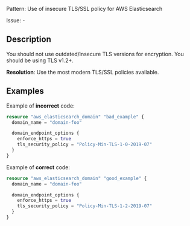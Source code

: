 Pattern: Use of insecure TLS/SSL policy for AWS Elasticsearch

Issue: -

## Description

You should not use outdated/insecure TLS versions for encryption. You should be using TLS v1.2+.

**Resolution**: Use the most modern TLS/SSL policies available.

## Examples

Example of **incorrect** code:

```terraform
resource "aws_elasticsearch_domain" "bad_example" {
  domain_name = "domain-foo"

  domain_endpoint_options {
    enforce_https = true
    tls_security_policy = "Policy-Min-TLS-1-0-2019-07"
  }
}
```

Example of **correct** code:

```terraform
resource "aws_elasticsearch_domain" "good_example" {
  domain_name = "domain-foo"

  domain_endpoint_options {
    enforce_https = true
    tls_security_policy = "Policy-Min-TLS-1-2-2019-07"
  }
}
```